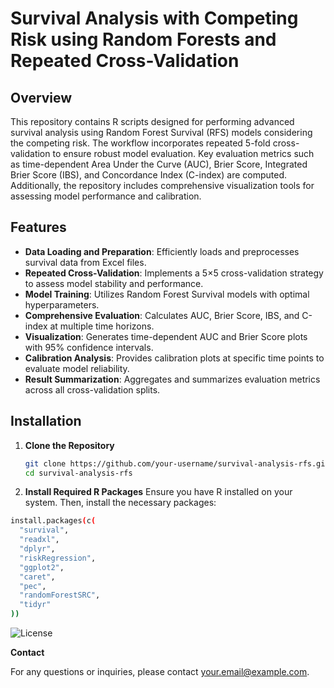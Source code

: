 # Survival Analysis with Competing Risk using Random Forests and Repeated Cross-Validation

## Overview

This repository contains R scripts designed for performing advanced survival analysis using Random Forest Survival (RFS) models considering the competing risk. The workflow incorporates repeated 5-fold cross-validation to ensure robust model evaluation. Key evaluation metrics such as time-dependent Area Under the Curve (AUC), Brier Score, Integrated Brier Score (IBS), and Concordance Index (C-index) are computed. Additionally, the repository includes comprehensive visualization tools for assessing model performance and calibration.

## Features

- **Data Loading and Preparation**: Efficiently loads and preprocesses survival data from Excel files.
- **Repeated Cross-Validation**: Implements a 5×5 cross-validation strategy to assess model stability and performance.
- **Model Training**: Utilizes Random Forest Survival models with optimal hyperparameters.
- **Comprehensive Evaluation**: Calculates AUC, Brier Score, IBS, and C-index at multiple time horizons.
- **Visualization**: Generates time-dependent AUC and Brier Score plots with 95% confidence intervals.
- **Calibration Analysis**: Provides calibration plots at specific time points to evaluate model reliability.
- **Result Summarization**: Aggregates and summarizes evaluation metrics across all cross-validation splits.

## Installation

1. **Clone the Repository**

   ```bash
   git clone https://github.com/your-username/survival-analysis-rfs.git
   cd survival-analysis-rfs
   ```
2. **Install Required R Packages**
Ensure you have R installed on your system. Then, install the necessary packages:

  ```bash
  install.packages(c(
    "survival",
    "readxl",
    "dplyr",
    "riskRegression",
    "ggplot2",
    "caret",
    "pec",
    "randomForestSRC",
    "tidyr"
  ))
```
![License](https://img.shields.io/badge/license-MIT-blue.svg)

**Contact**
        
For any questions or inquiries, please contact your.email@example.com.

